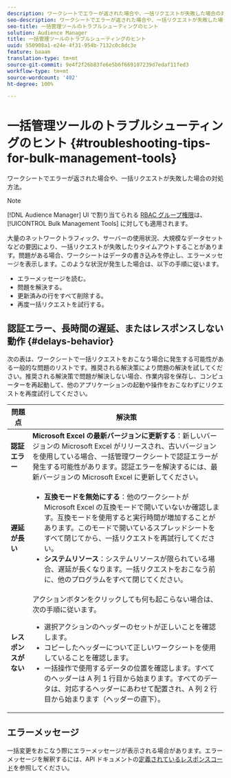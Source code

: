 ```yaml
---
description: ワークシートでエラーが返された場合や、一括リクエストが失敗した場合の対処方法。
seo-description: ワークシートでエラーが返された場合や、一括リクエストが失敗した場合の対処方法。
seo-title: 一括管理ツールのトラブルシューティングのヒント
solution: Audience Manager
title: 一括管理ツールのトラブルシューティングのヒント
uuid: 550908a1-e24e-4f31-954b-7132c0c8dc3e
feature: baaam
translation-type: tm+mt
source-git-commit: 9e4f2f26b83fe6e5b6f669107239d7edaf11fed3
workflow-type: tm+mt
source-wordcount: '402'
ht-degree: 100%

---
```



# 一括管理ツールのトラブルシューティングのヒント {#troubleshooting-tips-for-bulk-management-tools}

ワークシートでエラーが返された場合や、一括リクエストが失敗した場合の対処方法。



<!-- 

<p>r_bulk_troubleshoot.xml </p>

 -->

>[!NOTE]
>
>[!DNL Audience Manager] UI で割り当てられる [RBAC グループ権限](../../features/administration/administration-overview.md)は、[!UICONTROL Bulk Management Tools] に対しても適用されます。

大量のネットワークトラフィック、サーバーの使用状況、大規模なデータセットなどの要因により、一括リクエストが失敗したりタイムアウトすることがあります。問題がある場合、ワークシートはデータの書き込みを停止し、エラーメッセージを表示します。このような状況が発生した場合は、以下の手順に従います。

* エラーメッセージを読む。
* 問題を解決する。
* 更新済みの行をすべて削除する。
* 再度一括リクエストを試行する。

## 認証エラー、長時間の遅延、またはレスポンスしない動作 {#delays-behavior}

次の表は、ワークシートで一括リクエストをおこなう場合に発生する可能性がある一般的な問題のリストです。推奨される解決策により問題の解決を試してください。推奨される解決策で問題が解決しない場合、作業内容を保存し、コンピューターを再起動して、他のアプリケーションの起動や操作をおこなわずにリクエストを再度試行してください。

<table id="table_AC6FB99402214A4EAC6E709465BB67AF"> 
 <thead> 
  <tr> 
   <th colname="col1" class="entry"> 問題点 </th> 
   <th colname="col2" class="entry"> 解決策 </th> 
  </tr> 
 </thead>
 <tbody> 
  <tr> 
   <td colname="col1"> <b>認証エラー</b> </td> 
   <td colname="col2"> 
    <b>Microsoft Excel の最新バージョンに更新する</b>：新しいバージョンの Microsoft Excel がリリースされ、古いバージョンを使用している場合、一括管理ワークシートで認証エラーが発生する可能性があります。認証エラーを解決するには、最新バージョンの Microsoft Excel に更新してください。
</td> 
  </tr> 
  <tr> 
   <td colname="col1"> <b>遅延が長い</b> </td> 
   <td colname="col2"> 
    <ul id="ul_AA6F414024B2475AB1C0B46DC3FF0B36"> 
     <li id="li_ECC83AC39D7142519AA9A223DB8FCF23"> <b>互換モードを無効にする</b>：他のワークシートが Microsoft Excel の互換モードで開いていないか確認します。互換モードを使用すると実行時間が増加することがあります。このモードで開いているスプレッドシートをすべて閉じてから、一括リクエストを再試行してください。 </li> 
     <li id="li_234BFCF563234DE198884F33AB75280D"> <b>システムリソース</b>：システムリソースが限られている場合、遅延が長くなります。一括リクエストをおこなう前に、他のプログラムをすべて閉じてください。 </li> 
    </ul> </td> 
  </tr> 
  <tr> 
   <td colname="col1"> <b>レスポンスがない</b> </td> 
   <td colname="col2">アクションボタンをクリックしても何も起こらない場合は、次の手順に従います。 
    <ul id="ul_142E63CDD556414AB639E51734FEDBCF"> 
     <li id="li_DBB6C819603D46B5AECC9C854FDAFDF1">選択アクションのヘッダーのセットが正しいことを確認します。 </li> 
     <li id="li_391C9031907A4085BDAD42054960045C">コピーしたヘッダーについて正しいワークシートを使用していることを確認します。 </li> 
     <li id="li_76A7241989204933858621FAAB5C3408">一括操作で使用するデータの位置を確認します。すべてのヘッダーは A 列 1 行目から始まります。すべてのデータは、対応するヘッダーにあわせて配置され、A 列 2 行目から始まります（ヘッダーの直下）。 </li> 
    </ul> </td> 
  </tr> 
 </tbody> 
</table>

## エラーメッセージ

一括変更をおこなう際にエラーメッセージが表示される場合があります。エラーメッセージを解釈するには、API ドキュメントの[定義されているレスポンスコード](/help/using/api/rest-api-main/aam-api-getting-started.md)を参照してください。

